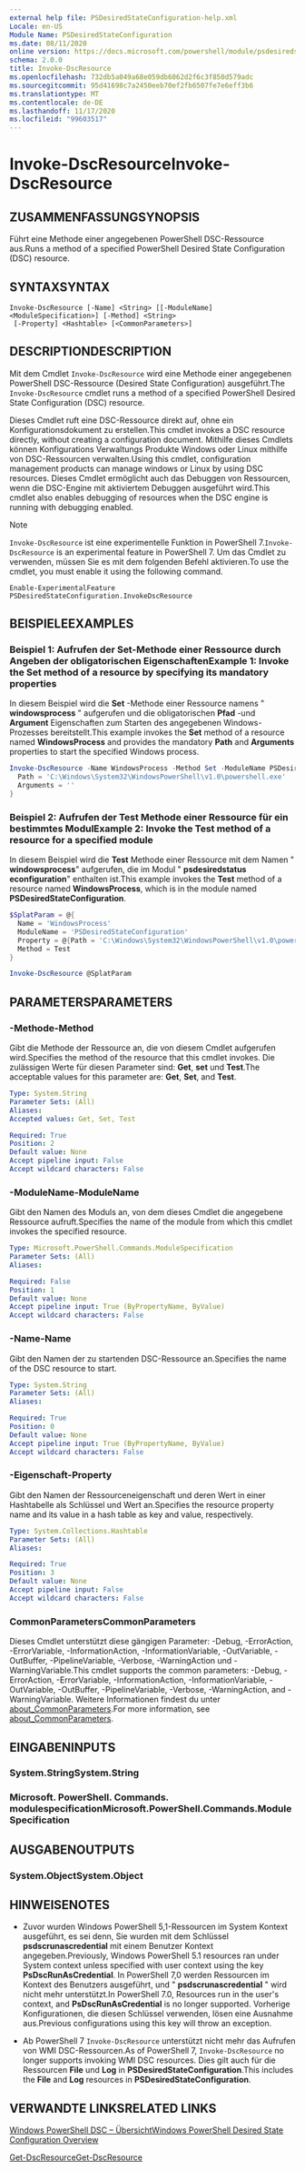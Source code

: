 ```yaml
---
external help file: PSDesiredStateConfiguration-help.xml
Locale: en-US
Module Name: PSDesiredStateConfiguration
ms.date: 08/11/2020
online version: https://docs.microsoft.com/powershell/module/psdesiredstateconfiguration/invoke-dscresource?view=powershell-7.2&WT.mc_id=ps-gethelp
schema: 2.0.0
title: Invoke-DscResource
ms.openlocfilehash: 732db5a049a68e059db6062d2f6c3f850d579adc
ms.sourcegitcommit: 95d41698c7a2450eeb70ef2fb6507fe7e6eff3b6
ms.translationtype: MT
ms.contentlocale: de-DE
ms.lasthandoff: 11/17/2020
ms.locfileid: "99603517"
---
```

# <span data-ttu-id="066f4-102">Invoke-DscResource</span><span class="sxs-lookup"><span data-stu-id="066f4-102">Invoke-DscResource</span></span>

## <span data-ttu-id="066f4-103">ZUSAMMENFASSUNG</span><span class="sxs-lookup"><span data-stu-id="066f4-103">SYNOPSIS</span></span>
<span data-ttu-id="066f4-104">Führt eine Methode einer angegebenen PowerShell DSC-Ressource aus.</span><span class="sxs-lookup"><span data-stu-id="066f4-104">Runs a method of a specified PowerShell Desired State Configuration (DSC) resource.</span></span>

## <span data-ttu-id="066f4-105">SYNTAX</span><span class="sxs-lookup"><span data-stu-id="066f4-105">SYNTAX</span></span>

```
Invoke-DscResource [-Name] <String> [[-ModuleName] <ModuleSpecification>] [-Method] <String>
 [-Property] <Hashtable> [<CommonParameters>]
```

## <span data-ttu-id="066f4-106">DESCRIPTION</span><span class="sxs-lookup"><span data-stu-id="066f4-106">DESCRIPTION</span></span>

<span data-ttu-id="066f4-107">Mit dem Cmdlet `Invoke-DscResource` wird eine Methode einer angegebenen PowerShell DSC-Ressource (Desired State Configuration) ausgeführt.</span><span class="sxs-lookup"><span data-stu-id="066f4-107">The `Invoke-DscResource` cmdlet runs a method of a specified PowerShell Desired State Configuration (DSC) resource.</span></span>

<span data-ttu-id="066f4-108">Dieses Cmdlet ruft eine DSC-Ressource direkt auf, ohne ein Konfigurationsdokument zu erstellen.</span><span class="sxs-lookup"><span data-stu-id="066f4-108">This cmdlet invokes a DSC resource directly, without creating a configuration document.</span></span> <span data-ttu-id="066f4-109">Mithilfe dieses Cmdlets können Konfigurations Verwaltungs Produkte Windows oder Linux mithilfe von DSC-Ressourcen verwalten.</span><span class="sxs-lookup"><span data-stu-id="066f4-109">Using this cmdlet, configuration management products can manage windows or Linux by using DSC resources.</span></span> <span data-ttu-id="066f4-110">Dieses Cmdlet ermöglicht auch das Debuggen von Ressourcen, wenn die DSC-Engine mit aktiviertem Debuggen ausgeführt wird.</span><span class="sxs-lookup"><span data-stu-id="066f4-110">This cmdlet also enables debugging of resources when the DSC engine is running with debugging enabled.</span></span>

> [!NOTE]
> <span data-ttu-id="066f4-111">`Invoke-DscResource` ist eine experimentelle Funktion in PowerShell 7.</span><span class="sxs-lookup"><span data-stu-id="066f4-111">`Invoke-DscResource` is an experimental feature in PowerShell 7.</span></span> <span data-ttu-id="066f4-112">Um das Cmdlet zu verwenden, müssen Sie es mit dem folgenden Befehl aktivieren.</span><span class="sxs-lookup"><span data-stu-id="066f4-112">To use the cmdlet, you must enable it using the following command.</span></span>
>
> `Enable-ExperimentalFeature PSDesiredStateConfiguration.InvokeDscResource`

## <span data-ttu-id="066f4-113">BEISPIELE</span><span class="sxs-lookup"><span data-stu-id="066f4-113">EXAMPLES</span></span>

### <span data-ttu-id="066f4-114">Beispiel 1: Aufrufen der Set-Methode einer Ressource durch Angeben der obligatorischen Eigenschaften</span><span class="sxs-lookup"><span data-stu-id="066f4-114">Example 1: Invoke the Set method of a resource by specifying its mandatory properties</span></span>

<span data-ttu-id="066f4-115">In diesem Beispiel wird die **Set** -Methode einer Ressource namens " **windowsprocess** " aufgerufen und die obligatorischen **Pfad** -und **Argument** Eigenschaften zum Starten des angegebenen Windows-Prozesses bereitstellt.</span><span class="sxs-lookup"><span data-stu-id="066f4-115">This example invokes the **Set** method of a resource named **WindowsProcess** and provides the mandatory **Path** and **Arguments** properties to start the specified Windows process.</span></span>

```powershell
Invoke-DscResource -Name WindowsProcess -Method Set -ModuleName PSDesiredStateConfiguration -Property @{
  Path = 'C:\Windows\System32\WindowsPowerShell\v1.0\powershell.exe'
  Arguments = ''
}
```

### <span data-ttu-id="066f4-116">Beispiel 2: Aufrufen der Test Methode einer Ressource für ein bestimmtes Modul</span><span class="sxs-lookup"><span data-stu-id="066f4-116">Example 2: Invoke the Test method of a resource for a specified module</span></span>

<span data-ttu-id="066f4-117">In diesem Beispiel wird die **Test** Methode einer Ressource mit dem Namen " **windowsprocess**" aufgerufen, die im Modul " **psdesiredstatus econfiguration**" enthalten ist.</span><span class="sxs-lookup"><span data-stu-id="066f4-117">This example invokes the **Test** method of a resource named **WindowsProcess**, which is in the module named **PSDesiredStateConfiguration**.</span></span>

```powershell
$SplatParam = @{
  Name = 'WindowsProcess'
  ModuleName = 'PSDesiredStateConfiguration'
  Property = @{Path = 'C:\Windows\System32\WindowsPowerShell\v1.0\powershell.exe'; Arguments = ''}
  Method = Test
}

Invoke-DscResource @SplatParam
```

## <span data-ttu-id="066f4-118">PARAMETERS</span><span class="sxs-lookup"><span data-stu-id="066f4-118">PARAMETERS</span></span>

### <span data-ttu-id="066f4-119">-Methode</span><span class="sxs-lookup"><span data-stu-id="066f4-119">-Method</span></span>

<span data-ttu-id="066f4-120">Gibt die Methode der Ressource an, die von diesem Cmdlet aufgerufen wird.</span><span class="sxs-lookup"><span data-stu-id="066f4-120">Specifies the method of the resource that this cmdlet invokes.</span></span> <span data-ttu-id="066f4-121">Die zulässigen Werte für diesen Parameter sind: **Get**, **set** und **Test**.</span><span class="sxs-lookup"><span data-stu-id="066f4-121">The acceptable values for this parameter are: **Get**, **Set**, and **Test**.</span></span>

```yaml
Type: System.String
Parameter Sets: (All)
Aliases:
Accepted values: Get, Set, Test

Required: True
Position: 2
Default value: None
Accept pipeline input: False
Accept wildcard characters: False
```

### <span data-ttu-id="066f4-122">-ModuleName</span><span class="sxs-lookup"><span data-stu-id="066f4-122">-ModuleName</span></span>

<span data-ttu-id="066f4-123">Gibt den Namen des Moduls an, von dem dieses Cmdlet die angegebene Ressource aufruft.</span><span class="sxs-lookup"><span data-stu-id="066f4-123">Specifies the name of the module from which this cmdlet invokes the specified resource.</span></span>

```yaml
Type: Microsoft.PowerShell.Commands.ModuleSpecification
Parameter Sets: (All)
Aliases:

Required: False
Position: 1
Default value: None
Accept pipeline input: True (ByPropertyName, ByValue)
Accept wildcard characters: False
```

### <span data-ttu-id="066f4-124">-Name</span><span class="sxs-lookup"><span data-stu-id="066f4-124">-Name</span></span>

<span data-ttu-id="066f4-125">Gibt den Namen der zu startenden DSC-Ressource an.</span><span class="sxs-lookup"><span data-stu-id="066f4-125">Specifies the name of the DSC resource to start.</span></span>

```yaml
Type: System.String
Parameter Sets: (All)
Aliases:

Required: True
Position: 0
Default value: None
Accept pipeline input: True (ByPropertyName, ByValue)
Accept wildcard characters: False
```

### <span data-ttu-id="066f4-126">-Eigenschaft</span><span class="sxs-lookup"><span data-stu-id="066f4-126">-Property</span></span>

<span data-ttu-id="066f4-127">Gibt den Namen der Ressourceneigenschaft und deren Wert in einer Hashtabelle als Schlüssel und Wert an.</span><span class="sxs-lookup"><span data-stu-id="066f4-127">Specifies the resource property name and its value in a hash table as key and value, respectively.</span></span>

```yaml
Type: System.Collections.Hashtable
Parameter Sets: (All)
Aliases:

Required: True
Position: 3
Default value: None
Accept pipeline input: False
Accept wildcard characters: False
```

### <span data-ttu-id="066f4-128">CommonParameters</span><span class="sxs-lookup"><span data-stu-id="066f4-128">CommonParameters</span></span>

<span data-ttu-id="066f4-129">Dieses Cmdlet unterstützt diese gängigen Parameter: -Debug, -ErrorAction, -ErrorVariable, -InformationAction, -InformationVariable, -OutVariable, -OutBuffer, -PipelineVariable, -Verbose, -WarningAction und -WarningVariable.</span><span class="sxs-lookup"><span data-stu-id="066f4-129">This cmdlet supports the common parameters: -Debug, -ErrorAction, -ErrorVariable, -InformationAction, -InformationVariable, -OutVariable, -OutBuffer, -PipelineVariable, -Verbose, -WarningAction, and -WarningVariable.</span></span> <span data-ttu-id="066f4-130">Weitere Informationen findest du unter [about_CommonParameters](https://go.microsoft.com/fwlink/?LinkID=113216).</span><span class="sxs-lookup"><span data-stu-id="066f4-130">For more information, see [about_CommonParameters](https://go.microsoft.com/fwlink/?LinkID=113216).</span></span>

## <span data-ttu-id="066f4-131">EINGABEN</span><span class="sxs-lookup"><span data-stu-id="066f4-131">INPUTS</span></span>

### <span data-ttu-id="066f4-132">System.String</span><span class="sxs-lookup"><span data-stu-id="066f4-132">System.String</span></span>

### <span data-ttu-id="066f4-133">Microsoft. PowerShell. Commands. modulespecification</span><span class="sxs-lookup"><span data-stu-id="066f4-133">Microsoft.PowerShell.Commands.ModuleSpecification</span></span>

## <span data-ttu-id="066f4-134">AUSGABEN</span><span class="sxs-lookup"><span data-stu-id="066f4-134">OUTPUTS</span></span>

### <span data-ttu-id="066f4-135">System.Object</span><span class="sxs-lookup"><span data-stu-id="066f4-135">System.Object</span></span>

## <span data-ttu-id="066f4-136">HINWEISE</span><span class="sxs-lookup"><span data-stu-id="066f4-136">NOTES</span></span>

- <span data-ttu-id="066f4-137">Zuvor wurden Windows PowerShell 5,1-Ressourcen im System Kontext ausgeführt, es sei denn, Sie wurden mit dem Schlüssel **psdscrunascredential** mit einem Benutzer Kontext angegeben.</span><span class="sxs-lookup"><span data-stu-id="066f4-137">Previously, Windows PowerShell 5.1 resources ran under System context unless specified with user context using the key **PsDscRunAsCredential**.</span></span> <span data-ttu-id="066f4-138">In PowerShell 7,0 werden Ressourcen im Kontext des Benutzers ausgeführt, und " **psdscrunascredential** " wird nicht mehr unterstützt.</span><span class="sxs-lookup"><span data-stu-id="066f4-138">In PowerShell 7.0, Resources run in the user's context, and **PsDscRunAsCredential** is no longer supported.</span></span> <span data-ttu-id="066f4-139">Vorherige Konfigurationen, die diesen Schlüssel verwenden, lösen eine Ausnahme aus.</span><span class="sxs-lookup"><span data-stu-id="066f4-139">Previous configurations using this key will throw an exception.</span></span>

- <span data-ttu-id="066f4-140">Ab PowerShell 7 `Invoke-DscResource` unterstützt nicht mehr das Aufrufen von WMI DSC-Ressourcen.</span><span class="sxs-lookup"><span data-stu-id="066f4-140">As of PowerShell 7, `Invoke-DscResource` no longer supports invoking WMI DSC resources.</span></span> <span data-ttu-id="066f4-141">Dies gilt auch für die Ressourcen **File** und **Log** in **PSDesiredStateConfiguration**.</span><span class="sxs-lookup"><span data-stu-id="066f4-141">This includes the **File** and **Log** resources in **PSDesiredStateConfiguration**.</span></span>

## <span data-ttu-id="066f4-142">VERWANDTE LINKS</span><span class="sxs-lookup"><span data-stu-id="066f4-142">RELATED LINKS</span></span>

[<span data-ttu-id="066f4-143">Windows PowerShell DSC – Übersicht</span><span class="sxs-lookup"><span data-stu-id="066f4-143">Windows PowerShell Desired State Configuration Overview</span></span>](/powershell/scripting/dsc/overview/dscforengineers)

[<span data-ttu-id="066f4-144">Get-DscResource</span><span class="sxs-lookup"><span data-stu-id="066f4-144">Get-DscResource</span></span>](Get-DscResource.md)
